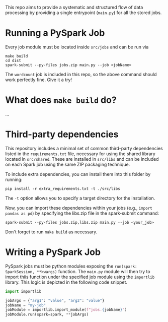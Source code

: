 This repo aims to provide a systematic and structured flow of data
processing by providing a single entrypoint (``main.py``) for all the stored 
jobs.


# Running a PySpark Job

Every job module must be located inside ``src/jobs`` and can be run via

```
make build
cd dist 
spark-submit --py-files jobs.zip main.py --job <jobName>
```

The ``wordcount`` job is included in this repo, so the above command should work perfectly fine. Give it a try!


# What does ``make build`` do?
...



# Third-party dependencies

This repository includes a minimal set of common third-party dependencies listed in the ``requirements.txt`` file, necessary for using the shared library located in ``src/shared``. These are installed in ``src/libs`` and can be included on each 
Spark job using the same ZIP packaging technique.

To include extra dependencies, you can install them into this folder by running:

```
pip install -r extra_requirements.txt -t ./src/libs
```

The ``-t`` option allows you to specify a target directory for the installation.

Now, you can import these dependencies within your jobs (e.g., ``import pandas as pd``) by specifying the libs.zip file in the spark-submit command:

```
spark-submit --py-files jobs.zip,libs.zip main.py --job <your_job>
```

Don't forget to run ``make build`` as necessary.



# Writing a PySpark Job
PySpark jobs must be python modules exposing the 
``run(spark: SparkSession, **kwargs)`` function.
The ``main.py`` module will then try to import thiis function under the 
specified job module using the ``importlib`` library. This logic is depicted 
in the following code snippet.

```python
import importlib

jobArgs = {"arg1": "value", "arg2": "value"} 
jobName = "my-job"
jobModule = importlib.import_module(f"jobs.{jobName}")
jobModule.run(spark=spark, **jobArgs)
```




